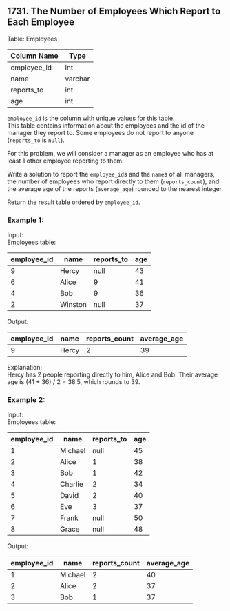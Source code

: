 ## 1731. The Number of Employees Which Report to Each Employee

Table: Employees

| Column Name | Type    |
|-------------|---------|
| employee_id | int     |
| name        | varchar |
| reports_to  | int     |
| age         | int     |

`employee_id` is the column with unique values for this table.  
This table contains information about the employees and the id of the manager they report to. Some employees do not report to anyone (`reports_to` is `null`).

For this problem, we will consider a manager as an employee who has at least 1 other employee reporting to them.

Write a solution to report the `employee_id`s and the `name`s of all managers, the number of employees who report directly to them (`reports_count`), and the average age of the reports (`average_age`) rounded to the nearest integer.

Return the result table ordered by `employee_id`.

### Example 1:

Input:  
Employees table:

| employee_id | name    | reports_to | age |
|-------------|---------|------------|-----|
| 9           | Hercy   | null       | 43  |
| 6           | Alice   | 9          | 41  |
| 4           | Bob     | 9          | 36  |
| 2           | Winston | null       | 37  |

Output:

| employee_id | name  | reports_count | average_age |
|-------------|-------|---------------|-------------|
| 9           | Hercy | 2             | 39          |

Explanation:  
Hercy has 2 people reporting directly to him, Alice and Bob. Their average age is (41 + 36) / 2 = 38.5, which rounds to 39.

### Example 2:

Input:  
Employees table:

| employee_id | name    | reports_to | age |
|-------------|---------|------------|-----|
| 1           | Michael | null       | 45  |
| 2           | Alice   | 1          | 38  |
| 3           | Bob     | 1          | 42  |
| 4           | Charlie | 2          | 34  |
| 5           | David   | 2          | 40  |
| 6           | Eve     | 3          | 37  |
| 7           | Frank   | null       | 50  |
| 8           | Grace   | null       | 48  |

Output:

| employee_id | name    | reports_count | average_age |
|-------------|---------|---------------|-------------|
| 1           | Michael | 2             | 40          |
| 2           | Alice   | 2             | 37          |
| 3           | Bob     | 1             | 37          |
